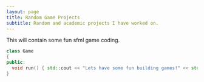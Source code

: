 ```yaml
---
layout: page
title: Random Game Projects
subtitle: Random and academic projects I have worked on.
---
```



This will contain some fun sfml game coding.

```c++
class Game
{
public:
  void run() { std::cout << "Lets have some fun building games!" << std::endl; }
}
```
